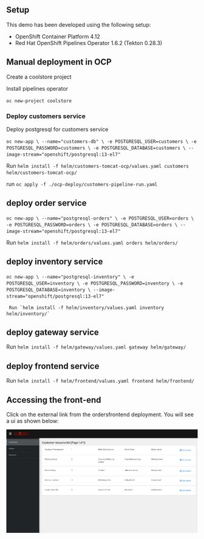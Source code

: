 ## Setup

This demo has been developed using the following setup:

- OpenShift Container Platform 4.12
- Red Hat OpenShift Pipelines Operator 1.6.2 (Tekton 0.28.3)

## Manual deployment in OCP

Create a coolstore project

Install pipelines operator

`oc new-project coolstore`
### Deploy customers service

Deploy postgresql for customers service

`oc new-app \
    --name="customers-db" \
    -e POSTGRESQL_USER=customers \
    -e POSTGRESQL_PASSWORD=customers \
    -e POSTGRESQL_DATABASE=customers \
     --image-stream="openshift/postgresql:13-el7"`

Run `helm install -f helm/customers-tomcat-ocp/values.yaml customers helm/customers-tomcat-ocp/`

run `oc apply -f ./ocp-deploy/customers-pipeline-run.yaml`

## deploy order service

`oc new-app \
    --name="postgresql-orders" \
    -e POSTGRESQL_USER=orders \
    -e POSTGRESQL_PASSWORD=orders \
    -e POSTGRESQL_DATABASE=orders \
     --image-stream="openshift/postgresql:13-el7"`

Run `helm install -f helm/orders/values.yaml orders helm/orders/`
     
## deploy inventory service

`oc new-app \
    --name="postgresql-inventory" \
    -e POSTGRESQL_USER=inventory \
    -e POSTGRESQL_PASSWORD=inventory \
    -e POSTGRESQL_DATABASE=inventory \
     --image-stream="openshift/postgresql:13-el7"`

     Run `helm install -f helm/inventory/values.yaml inventory helm/inventory/`

## deploy gateway service

Run `helm install -f helm/gateway/values.yaml gateway helm/gateway/`
       
## deploy frontend service

Run `helm install -f helm/frontend/values.yaml frontend helm/frontend/`

## Accessing the front-end

Click on the external link from the ordersfrontend deployment.  You will see a ui as shown below:

![Coosltore](docs/images/globex-customers.png "Customers page")